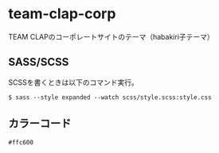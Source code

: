 # team-clap-corp

TEAM CLAPのコーポレートサイトのテーマ（habakiri子テーマ）

## SASS/SCSS

SCSSを書くときは以下のコマンド実行。

```
$ sass --style expanded --watch scss/style.scss:style.css
```

## カラーコード

```
#ffc600
```
